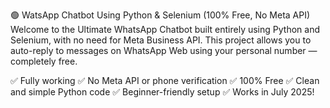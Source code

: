 🟢 WatsApp Chatbot Using Python & Selenium (100% Free, No Meta API)
Welcome to the Ultimate WhatsApp Chatbot built entirely using Python and Selenium, with no need for Meta Business API. This project allows you to auto-reply to messages on WhatsApp Web using your personal number — completely free.

✅ Fully working
✅ No Meta API or phone verification
✅ 100% Free
✅ Clean and simple Python code
✅ Beginner-friendly setup
✅ Works in July 2025!

